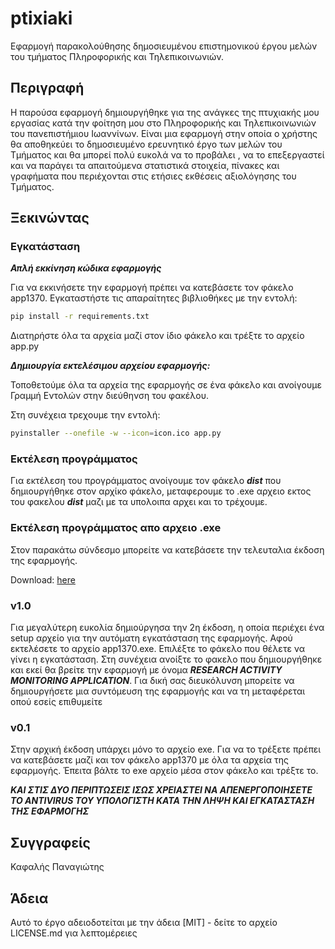# ptixiaki

Εφαρμογή παρακολούθησης δημοσιευμένου επιστημονικού έργου μελών του τμήματος Πληροφορικής και Τηλεπικοινωνιών. 



## Περιγραφή

Η παρούσα εφαρμογή δημιουργήθηκε για της ανάγκες της πτυχιακής μου εργασίας κατά την φοίτηση μου στο Πληροφορικής και Τηλεπικοινωνιών του πανεπιστήμιου Ιωαννίνων. Είναι μια εφαρμογή στην οποία ο χρήστης θα αποθηκεύει το δημοσιευμένο ερευνητικό έργο των μελών του Τμήματος και θα μπορεί πολύ ευκολά να το προβάλει , να το επεξεργαστεί και να παράγει τα απαιτούμενα στατιστικά στοιχεία, πίνακες και γραφήματα που περιέχονται στις ετήσιες εκθέσεις αξιολόγησης του Τμήματος.


## Ξεκινώντας


### Εγκατάσταση

***Απλή εκκίνηση κώδικα εφαρμογής***

Για να εκκινήσετε την εφαρμογή πρέπει να κατεβάσετε τον φάκελο app1370.
Εγκαταστήστε τις απαραίτητες βιβλιοθήκες με την εντολή:
```bash
pip install -r requirements.txt
```
Διατηρήστε όλα τα αρχεία μαζί στον ίδιο φάκελο και τρέξτε το αρχείο app.py


***Δημιουργία εκτελέσιμου αρχείου εφαρμογής:***

Τοποθετούμε όλα τα αρχεία της εφαρμογής σε ένα φάκελο και ανοίγουμε Γραμμή Εντολών
στην διεύθηνση του φακέλου.

Στη συνέχεια τρεχουμε την εντολή:
```bash
pyinstaller --onefile -w --icon=icon.ico app.py
```


### Εκτέλεση προγράμματος

Για εκτέλεση του προγράμματος ανοίγουμε τον φάκελο ***dist*** που 
δημιουργήθηκε στον αρχίκο φάκελο, μεταφερουμε το .exe αρχειο εκτος του 
φακελου ***dist*** μαζι με τα υπολοιπα αρχει  και το τρέχουμε.


### Εκτέλεση προγράμματος απο αρχειο .exe

Στον παρακάτω σύνδεσμο μπορείτε να κατεβάσετε την τελευταλια έκδοση της εφαρμογής.

Download: [here](https://github.com/panoskaf/ptixiaki/releases)

### v1.0

Για μεγαλύτερη ευκολία δημιούργησα την 2η έκδοση, η οποία περιέχει ένα setup αρχείο για την αυτόματη εγκατάσταση της εφαρμογής.
Αφού εκτελέσετε το αρχείο app1370.exe. Επιλέξτε το φάκελο που θέλετε να γίνει η εγκατάσταση. 
Στη συνέχεια ανοίξτε το φακελο που δημιουργήθηκε και εκεί θα βρείτε την εφαρμογή με όνομα ***RESEARCH ACTIVITY MONITORING APPLICATION***. 
Για δική σας διευκόλυνση μπορείτε να δημιουργήσετε μια συντόμευση της εφαρμογής και να τη μεταφέρεται οπού εσείς επιθυμείτε


### v0.1

Στην αρχική έκδοση υπάρχει μόνο το αρχείο exe. Για να το τρέξετε πρέπει να κατεβάσετε μαζί και τον φάκελο app1370 
με όλα τα αρχεία της εφαρμογής. Έπειτα βάλτε το exe αρχείο μέσα στον φάκελο και τρέξτε το.

***ΚΑΙ ΣΤΙΣ ΔΥΟ ΠΕΡΙΠΤΩΣΕΙΣ ΙΣΩΣ ΧΡΕΙΑΣΤΕΙ ΝΑ ΑΠΕΝΕΡΓΟΠΟΙΗΣΕΤΕ ΤΟ ANTIVIRUS ΤΟΥ ΥΠΟΛΟΓΙΣΤΗ ΚΑΤΑ ΤΗΝ ΛΗΨΗ ΚΑΙ ΕΓΚΑΤΑΣΤΑΣΗ ΤΗΣ ΕΦΑΡΜΟΓΗΣ***


## Συγγραφείς

Καφαλής Παναγιώτης


## Άδεια

Αυτό το έργο αδειοδοτείται με την άδεια [ΜΙΤ] - δείτε το αρχείο LICENSE.md για λεπτομέρειες
